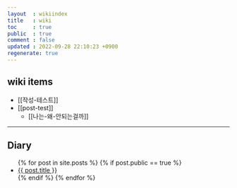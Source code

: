 ```yaml
---
layout  : wikiindex
title   : wiki
toc     : true
public  : true
comment : false
updated : 2022-09-28 22:10:23 +0900
regenerate: true
---
```


## wiki items

* [[작성-테스트]]
* [[post-test]]
	* [[나는-왜-안되는걸까]]
	

---
## Diary 
<div>
    <ul>
{% for post in site.posts %}
    {% if post.public == true %}
        <li>
            <a class="post-link" href="{{ post.url | prepend: site.baseurl }}">
                {{ post.title }}
            </a>
        </li>
    {% endif %}
{% endfor %}
    </ul>
</div>
